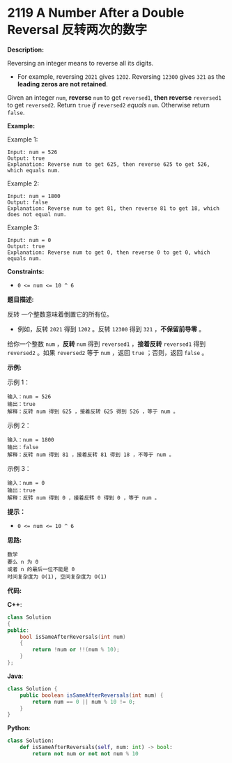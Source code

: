 # 2119 A Number After a Double Reversal 反转两次的数字

__Description:__

Reversing an integer means to reverse all its digits.

- For example, reversing `2021` gives `1202`. Reversing `12300` gives `321` as the __leading zeros are not retained__.

Given an integer `num`, __reverse__ `num` to get `reversed1`, __then reverse__ `reversed1` to get `reversed2`. Return `true` _if_ `reversed2` _equals_ `num`. Otherwise return `false`.

__Example:__

Example 1:

```text
Input: num = 526
Output: true
Explanation: Reverse num to get 625, then reverse 625 to get 526, which equals num.
```

Example 2:

```text
Input: num = 1800
Output: false
Explanation: Reverse num to get 81, then reverse 81 to get 18, which does not equal num.
```

Example 3:

```text
Input: num = 0
Output: true
Explanation: Reverse num to get 0, then reverse 0 to get 0, which equals num.
```

__Constraints:__

- `0 <= num <= 10 ^ 6`

__题目描述:__

反转 一个整数意味着倒置它的所有位。

- 例如，反转 `2021` 得到 `1202` 。反转 `12300` 得到 `321` ，__不保留前导零__ 。

给你一个整数 `num` ，__反转__ `num` 得到 `reversed1` ，__接着反转__ `reversed1` 得到 `reversed2` 。如果 `reversed2` 等于 `num` ，返回 `true` ；否则，返回 `false` 。

__示例:__

示例 1：

```text
输入：num = 526
输出：true
解释：反转 num 得到 625 ，接着反转 625 得到 526 ，等于 num 。
```

示例 2：

```text
输入：num = 1800
输出：false
解释：反转 num 得到 81 ，接着反转 81 得到 18 ，不等于 num 。
```

示例 3：

```text
输入：num = 0
输出：true
解释：反转 num 得到 0 ，接着反转 0 得到 0 ，等于 num 。
```

__提示：__

- `0 <= num <= 10 ^ 6`

__思路:__

```text
数学
要么 n 为 0
或者 n 的最后一位不能是 0
时间复杂度为 O(1), 空间复杂度为 O(1)
```

__代码:__

__C++__:

```C++
class Solution 
{
public:
    bool isSameAfterReversals(int num) 
    {
        return !num or !!(num % 10);
    }
};
```

__Java__:

```Java
class Solution {
    public boolean isSameAfterReversals(int num) {
        return num == 0 || num % 10 != 0;
    }
}
```

__Python__:

```Python
class Solution:
    def isSameAfterReversals(self, num: int) -> bool:
        return not num or not not num % 10
```
